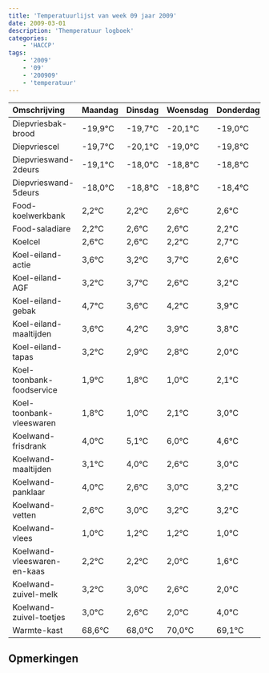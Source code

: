 ```yaml
---
title: 'Temperatuurlijst van week 09 jaar 2009'
date: 2009-03-01
description: 'Themperatuur logboek'
categories:
    - 'HACCP'
tags:
    - '2009'
    - '09'
    - '200909'
    - 'temperatuur'
---
```

|Omschrijving|Maandag|Dinsdag|Woensdag|Donderdag|Vrijdag|Zaterdag|Zondag|
|:---|:---|:---|:---|:---|:---|:---|:---|
|Diepvriesbak-brood|-19,9°C|-19,7°C|-20,1°C|-19,0°C|-19,8°C|-19,8°C|-19,4°C|
|Diepvriescel|-19,7°C|-20,1°C|-19,0°C|-19,8°C|-19,8°C|-19,4°C|-19,4°C|
|Diepvrieswand-2deurs|-19,1°C|-18,0°C|-18,8°C|-18,8°C|-18,4°C|-18,4°C|-18,8°C|
|Diepvrieswand-5deurs|-18,0°C|-18,8°C|-18,8°C|-18,4°C|-18,4°C|-18,8°C|-18,3°C|
|Food-koelwerkbank|2,2°C|2,2°C|2,6°C|2,6°C|2,2°C|2,7°C|1,6°C|
|Food-saladiare|2,2°C|2,6°C|2,6°C|2,2°C|2,7°C|1,6°C|2,2°C|
|Koelcel|2,6°C|2,6°C|2,2°C|2,7°C|1,6°C|2,2°C|1,9°C|
|Koel-eiland-actie|3,6°C|3,2°C|3,7°C|2,6°C|3,2°C|2,9°C|2,8°C|
|Koel-eiland-AGF|3,2°C|3,7°C|2,6°C|3,2°C|2,9°C|2,8°C|2,0°C|
|Koel-eiland-gebak|4,7°C|3,6°C|4,2°C|3,9°C|3,8°C|3,0°C|4,1°C|
|Koel-eiland-maaltijden|3,6°C|4,2°C|3,9°C|3,8°C|3,0°C|4,1°C|5,0°C|
|Koel-eiland-tapas|3,2°C|2,9°C|2,8°C|2,0°C|3,1°C|4,0°C|2,6°C|
|Koel-toonbank-foodservice|1,9°C|1,8°C|1,0°C|2,1°C|3,0°C|1,6°C|2,0°C|
|Koel-toonbank-vleeswaren|1,8°C|1,0°C|2,1°C|3,0°C|1,6°C|2,0°C|2,2°C|
|Koelwand-frisdrank|4,0°C|5,1°C|6,0°C|4,6°C|5,0°C|5,2°C|5,2°C|
|Koelwand-maaltijden|3,1°C|4,0°C|2,6°C|3,0°C|3,2°C|3,2°C|3,0°C|
|Koelwand-panklaar|4,0°C|2,6°C|3,0°C|3,2°C|3,2°C|3,0°C|2,6°C|
|Koelwand-vetten|2,6°C|3,0°C|3,2°C|3,2°C|3,0°C|2,6°C|2,0°C|
|Koelwand-vlees|1,0°C|1,2°C|1,2°C|1,0°C|0,6°C|0,0°C|2,0°C|
|Koelwand-vleeswaren-en-kaas|2,2°C|2,2°C|2,0°C|1,6°C|1,0°C|3,0°C|2,1°C|
|Koelwand-zuivel-melk|3,2°C|3,0°C|2,6°C|2,0°C|4,0°C|3,1°C|2,0°C|
|Koelwand-zuivel-toetjes|3,0°C|2,6°C|2,0°C|4,0°C|3,1°C|2,0°C|2,8°C|
|Warmte-kast|68,6°C|68,0°C|70,0°C|69,1°C|68,0°C|68,8°C|69,4°C|

## Opmerkingen


